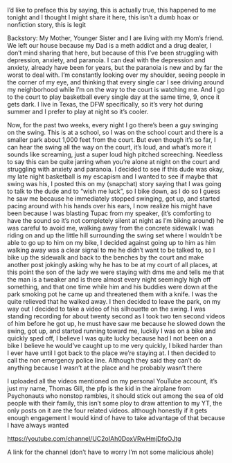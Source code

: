 I’d like to preface this by saying, this is actually true, this happened to me tonight and I thought I might share it here, this isn’t a dumb hoax or nonfiction story, this is legit

Backstory: My Mother, Younger Sister and I are living with my Mom’s friend. We left our house because my Dad is a meth addict and a drug dealer, I don’t mind sharing that here, but because of this I’ve been struggling with depression, anxiety, and paranoia. I can deal with the depression and anxiety, already have been for years, but the paranoia is new and by far the worst to deal with. I’m constantly looking over my shoulder, seeing people in the corner of my eye, and thinking that every single car I see driving around my neighborhood while I’m on the way to the court is watching me. And I go to the court to play basketball every single day at the same time, 9, once it gets dark. I live in Texas, the DFW specifically, so it’s very hot during summer and I prefer to play at night so it’s cooler. 

Now, for the past two weeks, every night I go there’s been a guy swinging on the swing. This is at a school, so I was on the school court and there is a smaller park about 1,000 feet from the court. But even though it’s so far, I can hear the swing all the way on the court, it’s loud, and what’s more it sounds like screaming, just a super loud high pitched screeching. Needless to say this can be quite jarring when you’re alone at night on the court and struggling with anxiety and paranoia. I decided to see if this dude was okay, my late night basketball is my escapism and I wanted to see if maybe that swing was his, I posted this on my (snapchat) story saying that I was going to talk to the dude and to “wish me luck”, so I bike down, as I do so I guess he saw me because he immediately stopped swinging, got up, and started pacing around with his hands over his ears, I now realize his might have been because I was blasting Tupac from my speaker, (it’s comforting to have the sound so it’s not completely silent at night as I’m biking around) he was careful to avoid me, walking away from the concrete sidewalk I was riding on and up the little hill surrounding the swing set where I wouldn’t be able to go up to him on my bike, I decided against going up to him as him walking away was a clear signal to me he didn’t want to be talked to, so I bike up the sidewalk and back to the benches by the court and make another post jokingly asking why he has to be at my court of all places, at this point the son of the lady we were staying with dms me and tells me that the man is a tweaker and is there almost every night seemingly high off something, and that one time while him and his buddies were down at the park smoking pot he came up and threatened them with a knife. I was the quite relieved that he walked away. I then decided to leave the park, on my way out I decided to take a video of his silhouette on the swing. I was standing recording for about twenty second as I took two ten second videos of him before he got up, he must have saw me because he slowed down the swing, got up, and started running toward me, luckily I was on a bike and quickly sped off, I believe I was quite lucky because had I not been on a bike I believe he would’ve caught up to me very quickly, I biked harder than I ever have until I got back to the place we’re staying at. I then decided to call the non emergency police line. Although they said they can’t do anything because I wasn’t at the place and he probably wasn’t there

I uploaded all the videos mentioned on my personal YouTube account, it’s just my name, Thomas Gill, the pfp is the kid in the airplane from Psychonauts who nonstop rambles, it should stick out among the sea of old people with their family, this isn’t some ploy to draw attention to my YT, the only posts on it are the four related videos. although honestly if it gets enough engagement I would kind of have to take advantage of that because I have always wanted 

https://youtube.com/channel/UC2oIAh0DoxVRwHmjDfoOJtg

A link for the channel (don’t have to worry I’m not some malicious ahole)